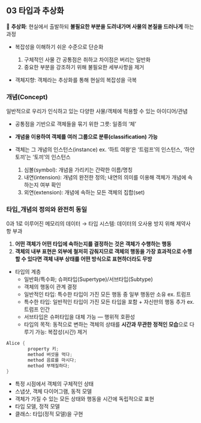 ## 03 타입과 추상화

📎 **추상화**: 현실에서 출발하되 **불필요한 부분을 도려내가며 사물의 본질을 드러나게** 하는 과정

- 복잡성을 이해하기 쉬운 수준으로 단순화

    1. 구체적인 사물 간 공통점은 취하고 차이점은 버리는 일반화
    2. 중요한 부분을 강조하기 위해 불필요한 세부사항을 제거

- 객체지향: 객체라는 추상화를 통해 현실의 복잡성을 극복


### 개념(Concept)

일반적으로 우리가 인식하고 있는 다양한 사물/객체에 적용할 수 있는 아이디어/관념

- 공통점을 기반으로 객체들을 묶기 위한 그릇: 일종의 ‘체’
- **개념을 이용하여 객체를 여러 그룹으로 분류(classification) 가능**
- 객체는 그 개념의 인스턴스(instance) ex. ‘하트 여왕’은 ‘트럼프’의 인스턴스, ‘하얀 토끼’는 ‘토끼’의 인스턴스

    1. 심볼(symbol): 개념을 가리키는 간략한 이름/명칭
    2. 내연(intension): 개념의 완전한 정의; 내연의 의미를 이용해 객체가 개념에 속하는지 여부 확인
    3. 외연(extension): 개념에 속하는 모든 객체의 집합(set)

### **타입**_개념의 정의와 완전히 동일

0과 1로 이루어진 메모리의 데이터 → 타입 시스템: 데이터의 오사용 방지 위해 제약사항 부과

1. **어떤 객체가 어떤 타입에 속하는지를 결정하는 것은 객체가 수행하는 행동**
2. **객체의 내부 표현은 외부에 철저히 감춰지므로 객체의 행동을 가장 효과적으로 수행할 수 있다면 객체 내부 상태를 어떤 방식으로 표현하더라도 무방**

- 타입의 계층
    - 일반화/특수화; 슈퍼타입(Supertype)/서브타입(Subtype)
    - 객체의 행동이 관계 결정
    - 일반적인 타입: 특수한 타입이 가진 모든 행동 중 일부 행동만 소유 ex. 트럼프
    - 특수한 타입: 일반적인 타입이 가진 모든 타입을 포함 + 자신만의 행동 추가 ex. 트럼프 인간
    - 서브타입은 슈퍼타입을 대체 가능 — 행위적 호환성
    - 타입의 목적: 동적으로 변하는 객체의 상태를 **시간과 무관한 정적인 모습**으로 다루기 가능: 복잡성(시간) 제거

```java
Alice {
        property 키;
        method 버섯을 먹다;
        method 음료를 마시다;
        method 부채질하다;
}
```

- 특정 시점에서 객체의 구체적인 상태
- 스냅샷, 객체 다이어그램, 동적 모델
- 객체가 가질 수 있는 모든 상태와 행동을 시간에 독립적으로 표현
- 타입 모델, 정적 모델
- 클래스: 타입(정적 모델)을 구현